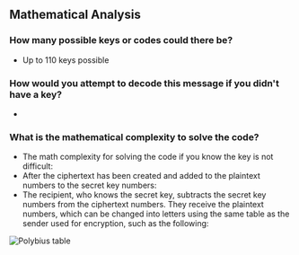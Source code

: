 ## Mathematical Analysis

### How many possible keys or codes could there be? 
* Up to 110 keys possible

### How would you attempt to decode this message if you didn't have a key? 
* 

### What is the mathematical complexity to solve the code?
* The math complexity for solving the code if you know the key is not difficult:
* After the ciphertext has been created and added to the plaintext numbers to the secret key numbers:
* The recipient, who knows the secret key, subtracts the secret key numbers from the ciphertext numbers. They receive the plaintext numbers, which can be changed into letters using the same table as the sender used for encryption, such as the following:

![Polybius table](https://lh3.googleusercontent.com/proxy/QbQIguUrCUX9L7zGx-darqK61qGRV8IxkHJ8dc0TFbqPiaRDsLcAuCaqeXk6uT1hRuAnDAyp6ANINEPzgY3FadzAsxDgXINzXeknIK28uBnXtX3xUfHp5r7kE2SuQ9K-OgH2KOMpF9y0pWg)

